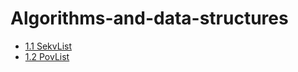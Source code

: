 # Algorithms-and-data-structures

* [1.1 SekvList](https://github.com/ErminMaksumic/Algorithms-and-data-structures/blob/master/Files/SekvList.cpp)
* [1.2 PovList](https://github.com/ErminMaksumic/Algorithms-and-data-structures/blob/master/Files/SekvList.cpp)